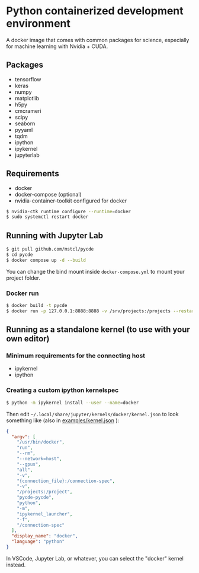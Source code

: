 # Python containerized development environment

A docker image that comes with common packages for science, especially for
machine learning with Nvidia + CUDA.

## Packages

- tensorflow
- keras
- numpy
- matplotlib
- h5py
- cmcrameri
- scipy
- seaborn
- pyyaml
- tqdm
- ipython
- ipykernel
- jupyterlab

## Requirements

- docker
- docker-compose (optional)
- nvidia-container-toolkit configured for docker

```sh
$ nvidia-ctk runtime configure --runtime=docker
$ sudo systemctl restart docker
```

## Running with Jupyter Lab

```sh
$ git pull github.com/mstcl/pycde
$ cd pycde
$ docker compose up -d --build
```

You can change the bind mount inside `docker-compose.yml` to mount your project
folder.

### Docker run

```sh
$ docker build -t pycde
$ docker run -p 127.0.0.1:8888:8888 -v /srv/projects:/projects --restart unless-stopped --security-opt=no-new-privileges --log-opt max-size=1g --gpus 1 pycde
```

## Running as a standalone kernel (to use with your own editor)

### Minimum requirements for the connecting host

- ipykernel
- ipython

### Creating a custom ipython kernelspec

```sh
$ python -m ipykernel install --user --name=docker
```

Then edit `~/.local/share/jupyter/kernels/docker/kernel.json` to look something
like (also in [examples/kernel.json](./examples/kernel.json) ):

```json
{
  "argv": [
    "/usr/bin/docker",
    "run",
    "--rm",
    "--network=host",
    "--gpus",
    "all",
    "-v",
    "{connection_file}:/connection-spec",
    "-v",
    "/projects:/project",
    "pycde-pycde",
    "python",
    "-m",
    "ipykernel_launcher",
    "-f",
    "/connection-spec"
  ],
  "display_name": "docker",
  "language": "python"
}
```

In VSCode, Jupyter Lab, or whatever, you can select the "docker" kernel
instead.
